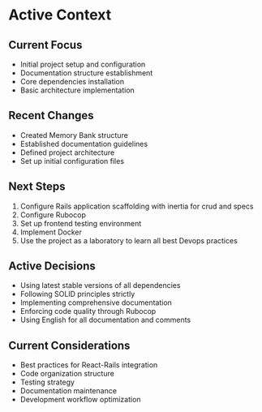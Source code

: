 # Active Context

## Current Focus
- Initial project setup and configuration
- Documentation structure establishment
- Core dependencies installation
- Basic architecture implementation

## Recent Changes
- Created Memory Bank structure
- Established documentation guidelines
- Defined project architecture
- Set up initial configuration files

## Next Steps
1. Configure Rails application scaffolding with inertia for crud and specs
2. Configure Rubocop
3. Set up frontend testing environment
4. Implement Docker
5. Use the project as a laboratory to learn all best Devops practices

## Active Decisions
- Using latest stable versions of all dependencies
- Following SOLID principles strictly
- Implementing comprehensive documentation
- Enforcing code quality through Rubocop
- Using English for all documentation and comments

## Current Considerations
- Best practices for React-Rails integration
- Code organization structure
- Testing strategy
- Documentation maintenance
- Development workflow optimization 